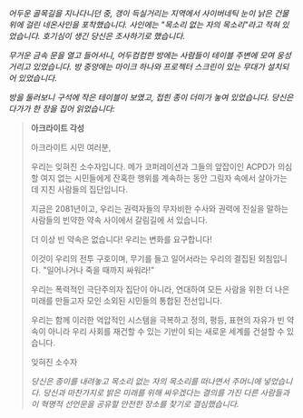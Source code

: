 _어두운 골목길을 지나다니던 중, 갱이 득실거리는 지역에서 사이버네틱 눈이 낡은 건물 위에 걸린 네온사인을 포착했습니다. 사인에는 "목소리 없는 자의 목소리"라고 적혀 있었습니다. 호기심이 생긴 당신은 조사하기로 했습니다._

_무거운 금속 문을 열고 들어서니, 어두컴컴한 방에는 사람들이 테이블 주변에 모여 웅성거리고 있었습니다. 방 중앙에는 마이크 하나와 프로젝터 스크린이 있는 무대가 설치되어 있었습니다._

_방을 둘러보니 구석에 작은 테이블이 보였고, 접힌 종이 더미가 놓여 있었습니다. 당신은 다가가 한 장을 집어 읽었습니다:_

> **아크라이트 각성**
>
> 아크라이트 시민 여러분,
>
> 우리는 잊혀진 소수자입니다. 메가 코퍼레이션과 그들의 앞잡이인 ACPD가 의심할 여지 없는 시민들에게 잔혹한 행위를 계속하는 동안 그림자 속에서 살아가는 데 지친 사람들의 집단입니다.
>
> 지금은 2081년이고, 우리는 권력자들의 무자비한 수사와 권력에 진실을 말하는 사람들의 빈약한 약속 사이에서 갈림길에 서 있습니다.
>
> 더 이상 빈 약속은 없습니다! 우리는 변화를 요구합니다!
>
> 이것이 우리의 전투 구호이며, 무기를 들고 일어서라는 우리의 결집된 외침입니다. "일어나거나 죽을 때까지 싸워라!"
>
> 우리는 폭력적인 극단주의자 집단이 아니라, 연대하여 모든 사람을 위한 더 나은 미래를 만들고자 모인 소외된 시민들의 통합된 전선입니다.
>
> 우리는 함께 이러한 억압적인 시스템을 극복하고 정의, 평등, 표현의 자유가 빈 약속이 아니라 우리 사회를 재건할 수 있는 기반이 되는 새로운 세계를 건설할 수 있습니다.
>
> 잊혀진 소수자
>
> _당신은 종이를 내려놓고 목소리 없는 자의 목소리를 떠나면서 주머니에 넣었습니다. 당신과 마찬가지로 밝은 미래를 위해 싸우겠다는 결의를 가진 다른 사람들과 이 혁명적 선언문을 공유할 안전한 장소를 찾기로 결심했습니다._
